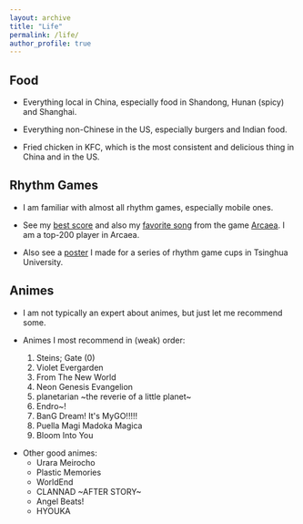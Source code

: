 ```yaml
---
layout: archive
title: "Life"
permalink: /life/
author_profile: true
---
```


## Food

- Everything local in China, especially food in Shandong, Hunan (spicy) and Shanghai.

- Everything non-Chinese in the US, especially burgers and Indian food.

- Fried chicken in KFC, which is the most consistent and delicious thing in China and in the US.

## Rhythm Games

- I am familiar with almost all rhythm games, especially mobile ones.

- See my [best score](/../images/testify.jpg) and also my [favorite song](/../images/corps.jpg) from the game [Arcaea](https://arcaea.lowiro.com/). I am a top-200 player in Arcaea. 

- Also see a [poster](/../images/tusile.pdf) I made for a series of rhythm game cups in Tsinghua University.

## Animes

- I am not typically an expert about animes, but just let me recommend some.

- Animes I most recommend in (weak) order:
  1. Steins; Gate (0)
  2. Violet Evergarden
  3. From The New World
  4. Neon Genesis Evangelion
  5. planetarian ~the reverie of a little planet~
  6. Endro~!
  7. BanG Dream! It's MyGO!!!!!
  8. Puella Magi Madoka Magica
  9. Bloom Into You

+ Other good animes:
  - Urara Meirocho
  - Plastic Memories
  - WorldEnd
  - CLANNAD ~AFTER STORY~
  - Angel Beats!
  - HYOUKA